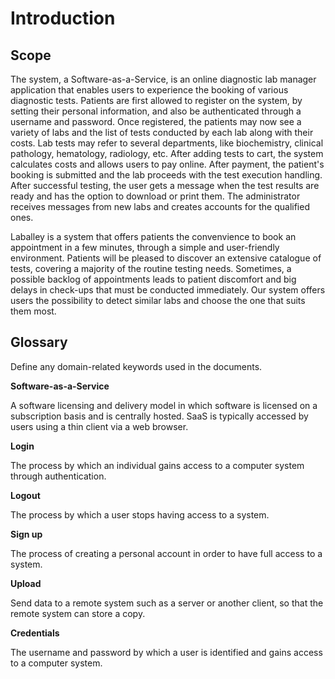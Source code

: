 # Introduction

## Scope

The system, a Software-as-a-Service, is an online diagnostic lab manager application that enables users to experience the booking of various diagnostic tests. Patients are first allowed to register on the system, by setting their personal information, and also be authenticated through a username and password. Once registered, the patients may now see a variety of labs and the list of tests conducted by each lab along with their costs. Lab tests may refer to several departments, like biochemistry, clinical pathology, hematology, radiology, etc. After adding tests to cart, the system calculates costs and allows users to pay online. After payment, the patient's booking is submitted and the lab proceeds with the test execution handling. After successful testing, the user gets a message when the test results are ready and has the option to download or print them. The administrator receives messages from new labs and creates accounts for the qualified ones. 

Laballey is a system that offers patients the convenvience to book an appointment in a few minutes, through a simple and user-friendly environment. Patients will be pleased to discover an extensive catalogue of tests, covering a majority of the routine testing needs. Sometimes, a possible backlog of appointments leads to patient discomfort and big delays in check-ups that must be conducted immediately. Our system offers users the possibility to detect similar labs and choose the one that suits them most. 

## Glossary

Define any domain-related keywords used in the documents.

**Software-as-a-Service**

A software licensing and delivery model in which software is licensed on a subscription basis and is centrally hosted. SaaS is typically accessed by users using a thin client via a web browser.

**Login**

The process by which an individual gains access to a computer system through authentication.

**Logout**

The process by which a user stops having access to a system.

**Sign up**

The process of creating a personal account in order to have full access to a system.

**Upload**

Send data to a remote system such as a server or another client, so that the remote system can store a copy.

**Credentials**

The username and password by which a user is identified and gains access to a computer system.


